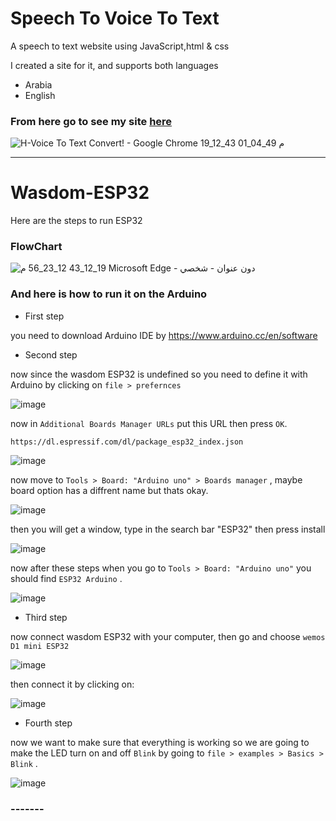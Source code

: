 # Speech To Voice To Text 

A speech to text website using JavaScript,html & css


I created a site for it, and supports both languages
  - Arabia      
  - English 

### From here go to see my site [here](https://autonomous-juries.000webhostapp.com/)






![‪H-Voice To Text Convert! - Google Chrome‬ 19_12_43 01_04_49 م](https://user-images.githubusercontent.com/107868812/179489638-1bc52ac0-61e6-4c28-ba14-dba85dd75d63.png)






________________________________________________________________________


# Wasdom-ESP32

Here are the steps to run ESP32
### FlowChart 



![‫دون عنوان - شخصي - Microsoft​ Edge‬ 19_12_43 12_23_56 م](https://user-images.githubusercontent.com/107868812/179483433-7b3dd886-da10-4e15-b1b1-75df126f261c.png)


### And here is how to run it on the Arduino 

- First step

you need to download Arduino IDE by https://www.arduino.cc/en/software

- Second step

now since the wasdom ESP32 is undefined so you need to define it with Arduino by clicking on  `file > prefernces`

![image](https://user-images.githubusercontent.com/107868812/179485669-a2f9eb42-a256-460a-9e0d-8b6f526131f7.png)

now in `Additional Boards Manager URLs` put this URL then press `OK`.

`https://dl.espressif.com/dl/package_esp32_index.json`

![image](https://user-images.githubusercontent.com/107868812/179486035-0b28a45a-af88-4dc9-9ddc-a788d5164273.png)


now move to  `Tools > Board: "Arduino uno" > Boards manager`  , maybe board option has a diffrent name but thats okay.


![image](https://user-images.githubusercontent.com/107868812/179486202-13b51528-9741-4c26-9d37-20740b004d89.png)


then you will get a window, type in the search bar "ESP32" then press install


![image](https://user-images.githubusercontent.com/107868812/179486368-4337e0bb-fcdb-413c-82ad-c2ce9fc2d6e8.png)


now after these steps when you go to `Tools > Board: "Arduino uno"` you should find `ESP32 Arduino` .

![image](https://user-images.githubusercontent.com/107868812/179486584-0084333a-5d10-4f80-bf40-6287e0fe6383.png)


- Third step

now connect wasdom ESP32 with your computer, then go and choose `wemos D1 mini ESP32`

![image](https://user-images.githubusercontent.com/107868812/179486768-f5e623ef-8faa-4061-b73c-7a51e31bbb5a.png)


then connect it by clicking on:

![image](https://user-images.githubusercontent.com/107868812/179486839-aaa3827b-ac40-40ca-9314-006058c2561c.png)


- Fourth step 

now we want to make sure that everything is working so we are going to make the LED turn on and off `Blink`
 by going to `file > examples > Basics > Blink` .

![image](https://user-images.githubusercontent.com/107868812/179487054-ca5260c6-009e-496d-a7a4-97d2ab2c533c.png)


### -------





